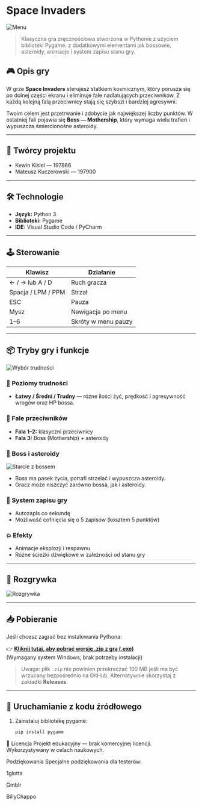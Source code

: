 # Space Invaders

![Menu](menu.png)

> Klasyczna gra zręcznościowa stworzona w Pythonie z użyciem biblioteki Pygame, z dodatkowymi elementami jak bossowie, asteroidy, animacje i system zapisu stanu gry.

## 🎮 Opis gry

W grze **Space Invaders** sterujesz statkiem kosmicznym, który porusza się po dolnej części ekranu i eliminuje fale nadlatujących przeciwników. Z każdą kolejną falą przeciwnicy stają się szybszi i bardziej agresywni.

Twoim celem jest przetrwanie i zdobycie jak największej liczby punktów. W ostatniej fali pojawia się **Boss — Mothership**, który wymaga wielu trafień i wypuszcza śmiercionośne asteroidy.

---

## 🧠 Twórcy projektu

- Kewin Kisiel — 197866  
- Mateusz Kuczerowski — 197900  

---

## 🛠️ Technologie

- **Język:** Python 3  
- **Biblioteki:** Pygame  
- **IDE:** Visual Studio Code / PyCharm  

---

## 🕹️ Sterowanie

| Klawisz | Działanie                        |
|--------|----------------------------------|
| ← / → lub A / D | Ruch gracza              |
| Spacja / LPM / PPM | Strzał                |
| ESC    | Pauza                            |
| Mysz   | Nawigacja po menu                |
| 1–6    | Skróty w menu pauzy              |

---

## 📦 Tryby gry i funkcje

![Wybór trudności](wybor_trudnosci.png)

### 🎯 Poziomy trudności
- **Łatwy / Średni / Trudny** — różne ilości żyć, prędkość i agresywność wrogów oraz HP bossa.

### 🌊 Fale przeciwników
- **Fala 1–2:** klasyczni przeciwnicy  
- **Fala 3:** Boss (Mothership) + asteroidy

### 👾 Boss i asteroidy

![Starcie z bossem](boss.png)

- Boss ma pasek życia, potrafi strzelać i wypuszcza asteroidy.  
- Gracz może niszczyć zarówno bossa, jak i asteroidy.

### 💾 System zapisu gry
- Autozapis co sekundę  
- Możliwość cofnięcia się o 5 zapisów (kosztem 5 punktów)

### 💥 Efekty
- Animacje eksplozji i respawnu  
- Różne ścieżki dźwiękowe w zależności od stanu gry

---

## 📸 Rozgrywka

![Rozgrywka](gra.png)

---

## 📥 Pobieranie

Jeśli chcesz zagrać bez instalowania Pythona:

👉 **[Kliknij tutaj, aby pobrać wersję .zip z grą (.exe)](link_do_zipa)**  
(Wymagany system Windows, brak potrzeby instalacji)

> Uwaga: plik `.zip` nie powinien przekraczać 100 MB jeśli ma być wrzucany bezpośrednio na GitHub. Alternatywnie skorzystaj z zakładki **Releases**.

---

## 🚀 Uruchamianie z kodu źródłowego

1. Zainstaluj bibliotekę pygame:
   ```bash
   pip install pygame
🧾 Licencja
Projekt edukacyjny — brak komercyjnej licencji. Wykorzystywany w celach naukowych.

 Podziękowania
Specjalne podziękowania dla testerów:

1glotta

Gmblr

BillyChappo
